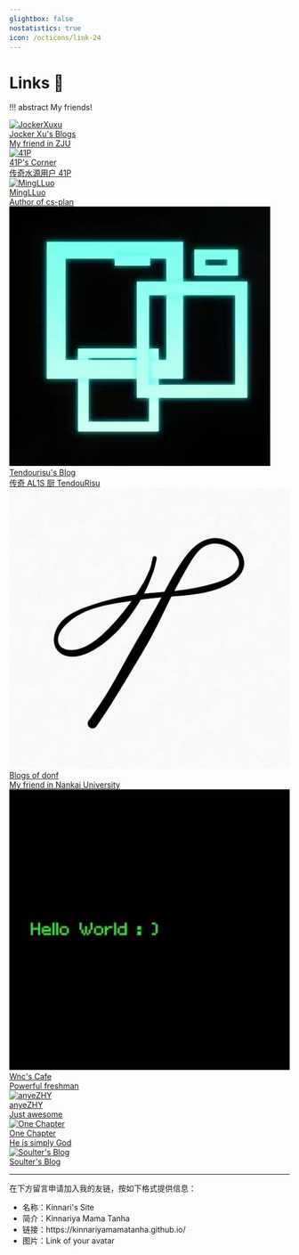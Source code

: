 ```yaml
---
glightbox: false
nostatistics: true
icon: /octicons/link-24
---
```


# Links 🥰

!!! abstract
    My friends!

<div class="flink-list">

<div class="flink-list-item">
    <a href="https://jokerxuxu.github.io/" title="JockerXuxu" target="_blank">
        <div class="flink-item-icon">
            <img src="https://jokerxuxu.github.io/medias/logo.png" alt="JockerXuxu">
        </div>
        <div class="flink-item-name heti-skip">Jocker Xu's Blogs</div>
        <div class="flink-item-desc">My friend in ZJU</div>
    </a>
</div>

<div class="flink-list-item">
    <a href="https://qiushao-e.github.io/" title="41P" target="_blank">
        <div class="flink-item-icon">
            <img src="https://qiushao-e.github.io/img/syq.jpg" alt="41P">
        </div>
        <div class="flink-item-name heti-skip">41P's Corner</div>
        <div class="flink-item-desc">传奇水源用户 41P</div>
    </a>
</div>

<div class="flink-list-item">
    <a href="https://minglluo.cn/" title="MingLLuo" target="_blank">
        <div class="flink-item-icon">
            <img src="https://avatars.githubusercontent.com/u/87021816?v=4" alt="MingLLuo">
        </div>
        <div class="flink-item-name heti-skip">MingLLuo</div>
        <div class="flink-item-desc">Author of cs-plan</div>
    </a>
</div>

<div class="flink-list-item">
    <a href="https://tendourisu.github.io/blog/" title="Tendourisu" target="_blank">
        <div class="flink-item-icon">
            <img src="https://raw.githubusercontent.com/Tendourisu/images/master/Tendourisuloop.jpg" alt="Tendourisu">
        </div>
        <div class="flink-item-name heti-skip">Tendourisu's Blog</div>
        <div class="flink-item-desc">传奇 AL1S 厨 TendouRisu</div>
    </a>
</div>

<div class="flink-list-item">
    <a href="https://DeepforThink.github.io/" title="DeepforThink" target="_blank">
        <div class="flink-item-icon">
            <img src="https://raw.githubusercontent.com/DeepforThink/DeepforThink.github.io/refs/heads/main/images/touxiang.png" alt="DeepforThink">
        </div>
        <div class="flink-item-name heti-skip">Blogs of donf</div>
        <div class="flink-item-desc">My friend in Nankai University</div>
    </a>
</div>

<div class="flink-list-item">
    <a href="https://wncfht.github.io/notes/" title="wnc" target="_blank">
        <div class="flink-item-icon">
            <img src="https://raw.githubusercontent.com/WncFht/picture/main/picture/logo.jpg" alt="wnc">
        </div>
        <div class="flink-item-name heti-skip">Wnc's Cafe</div>
        <div class="flink-item-desc">Powerful freshman</div>
    </a>
</div>

<div class="flink-list-item">
    <a href="https://haoyuzhen.com/" title="anyeZHY" target="_blank">
        <div class="flink-item-icon">
            <img src="https://haoyuzhen.com/images/me.JPG" alt="anyeZHY">
        </div>
        <div class="flink-item-name heti-skip">anyeZHY</div>
        <div class="flink-item-desc">Just awesome</div>
    </a>
</div>

<div class="flink-list-item">
    <a href="https://www.junyi42.com/" title="One Chapter" target="_blank">
        <div class="flink-item-icon">
            <img src="https://www.junyi42.com/figs/profile_new.jpg" alt="One Chapter">
        </div>
        <div class="flink-item-name heti-skip">One Chapter</div>
        <div class="flink-item-desc">He is simply God</div>
    </a>
</div>

<div class="flink-list-item">
    <a href="https://blog.soulter.top/" title="Soulter's Blog" target="_blank">
        <div class="flink-item-icon">
            <img src="https://avatars.githubusercontent.com/u/37870767?v=4" alt="Soulter's Blog">
        </div>
        <div class="flink-item-name heti-skip">Soulter's Blog</div>
        <div class="flink-item-desc"></div>
    </a>
</div>

</div>

<hr><p>在下方留言申请加入我的友链，按如下格式提供信息：</p><ul><li>名称：Kinnari's Site</li><li>简介：Kinnariya Mama Tanha</li><li>链接：https://kinnariyamamatanha.github.io/</li><li>图片：Link of your avatar</li></ul>
